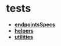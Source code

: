 <!-- generated by markdown-notes-tree -->

# tests

<!-- optional markdown-notes-tree directory description starts here -->

<!-- optional markdown-notes-tree directory description ends here -->

- [**endpointsSpecs**](endpointsSpecs)
- [**helpers**](helpers)
- [**utilities**](utilities)
